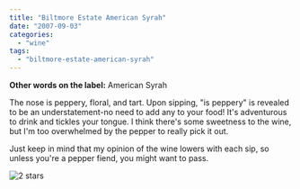 ```yaml
---
title: "Biltmore Estate American Syrah"
date: "2007-09-03"
categories:
  - "wine"
tags:
  - "biltmore-estate-american-syrah"
---
```


**Other words on the label:** American Syrah

The nose is peppery, floral, and tart. Upon sipping, "is peppery" is revealed to be an understatement-no need to add any to your food! It's adventurous to drink and tickles your tongue. I think there's some sweetness to the wine, but I'm too overwhelmed by the pepper to really pick it out.

Just keep in mind that my opinion of the wine lowers with each sip, so unless you're a pepper fiend, you might want to pass.

![2 stars](http://s3.amazonaws.com/thegourmez-wpmedia/2009/02/rating_chicken11.gif "rating_chicken11")
